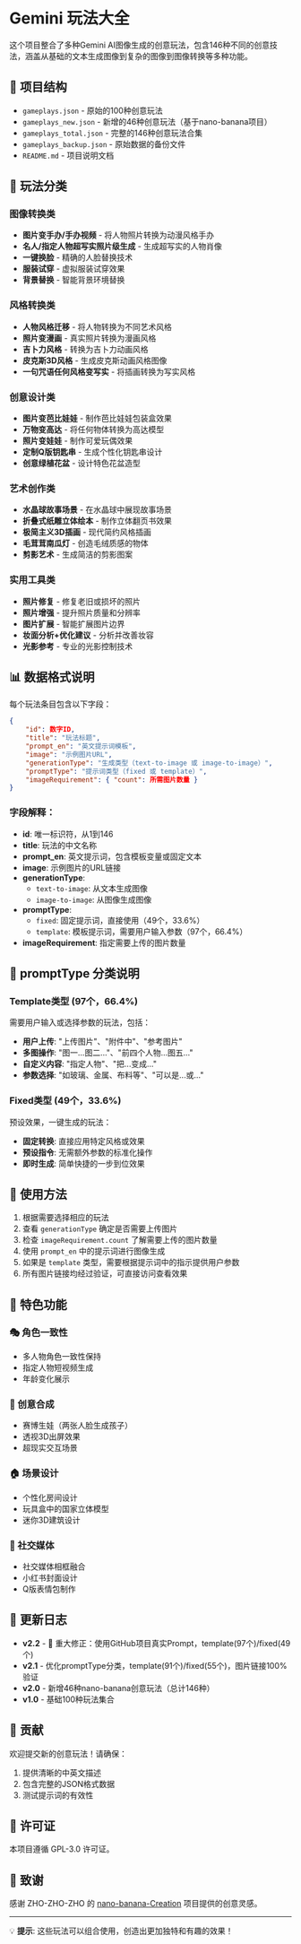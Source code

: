 # Gemini 玩法大全

这个项目整合了多种Gemini AI图像生成的创意玩法，包含146种不同的创意技法，涵盖从基础的文本生成图像到复杂的图像到图像转换等多种功能。

## 📁 项目结构

- `gameplays.json` - 原始的100种创意玩法
- `gameplays_new.json` - 新增的46种创意玩法（基于nano-banana项目）
- `gameplays_total.json` - 完整的146种创意玩法合集
- `gameplays_backup.json` - 原始数据的备份文件
- `README.md` - 项目说明文档

## 🎨 玩法分类

### 图像转换类
- **图片变手办/手办视频** - 将人物照片转换为动漫风格手办
- **名人/指定人物超写实照片级生成** - 生成超写实的人物肖像
- **一键换脸** - 精确的人脸替换技术
- **服装试穿** - 虚拟服装试穿效果
- **背景替换** - 智能背景环境替换

### 风格转换类
- **人物风格迁移** - 将人物转换为不同艺术风格
- **照片变漫画** - 真实照片转换为漫画风格
- **吉卜力风格** - 转换为吉卜力动画风格
- **皮克斯3D风格** - 生成皮克斯动画风格图像
- **一句咒语任何风格变写实** - 将插画转换为写实风格

### 创意设计类
- **图片变芭比娃娃** - 制作芭比娃娃包装盒效果
- **万物变高达** - 将任何物体转换为高达模型
- **照片变娃娃** - 制作可爱玩偶效果
- **定制Q版钥匙串** - 生成个性化钥匙串设计
- **创意绿植花盆** - 设计特色花盆造型

### 艺术创作类
- **水晶球故事场景** - 在水晶球中展现故事场景
- **折叠式纸雕立体绘本** - 制作立体翻页书效果
- **极简主义3D插画** - 现代简约风格插画
- **毛茸茸南瓜灯** - 创造毛绒质感的物体
- **剪影艺术** - 生成简洁的剪影图案

### 实用工具类
- **照片修复** - 修复老旧或损坏的照片
- **照片增强** - 提升照片质量和分辨率
- **图片扩展** - 智能扩展图片边界
- **妆面分析+优化建议** - 分析并改善妆容
- **光影参考** - 专业的光影控制技术

## 📊 数据格式说明

每个玩法条目包含以下字段：

```json
{
    "id": 数字ID,
    "title": "玩法标题",
    "prompt_en": "英文提示词模板",
    "image": "示例图片URL",
    "generationType": "生成类型（text-to-image 或 image-to-image）",
    "promptType": "提示词类型（fixed 或 template）",
    "imageRequirement": { "count": 所需图片数量 }
}
```

### 字段解释：

- **id**: 唯一标识符，从1到146
- **title**: 玩法的中文名称
- **prompt_en**: 英文提示词，包含模板变量或固定文本
- **image**: 示例图片的URL链接
- **generationType**: 
  - `text-to-image`: 从文本生成图像
  - `image-to-image`: 从图像生成图像
- **promptType**:
  - `fixed`: 固定提示词，直接使用（49个，33.6%）
  - `template`: 模板提示词，需要用户输入参数（97个，66.4%）
- **imageRequirement**: 指定需要上传的图片数量

## 🎯 promptType 分类说明

### Template类型 (97个，66.4%)
需要用户输入或选择参数的玩法，包括：
- **用户上传**: "上传图片"、"附件中"、"参考图片"
- **多图操作**: "图一...图二..."、"前四个人物...图五..."
- **自定义内容**: "指定人物"、"把...变成..."
- **参数选择**: "如玻璃、金属、布料等"、"可以是...或..."

### Fixed类型 (49个，33.6%)
预设效果，一键生成的玩法：
- **固定转换**: 直接应用特定风格或效果
- **预设指令**: 无需额外参数的标准化操作
- **即时生成**: 简单快捷的一步到位效果

## 🚀 使用方法

1. 根据需要选择相应的玩法
2. 查看 `generationType` 确定是否需要上传图片
3. 检查 `imageRequirement.count` 了解需要上传的图片数量
4. 使用 `prompt_en` 中的提示词进行图像生成
5. 如果是 `template` 类型，需要根据提示词中的指示提供用户参数
6. 所有图片链接均经过验证，可直接访问查看效果

## 🎯 特色功能

### 🎭 角色一致性
- 多人物角色一致性保持
- 指定人物短视频生成
- 年龄变化展示

### 🎨 创意合成
- 赛博生娃（两张人脸生成孩子）
- 透视3D出屏效果
- 超现实交互场景

### 🏠 场景设计
- 个性化房间设计
- 玩具盒中的国家立体模型
- 迷你3D建筑设计

### 📱 社交媒体
- 社交媒体相框融合
- 小红书封面设计
- Q版表情包制作

## 📝 更新日志

- **v2.2** - 🔧 重大修正：使用GitHub项目真实Prompt，template(97个)/fixed(49个)
- **v2.1** - 优化promptType分类，template(91个)/fixed(55个)，图片链接100%验证
- **v2.0** - 新增46种nano-banana创意玩法（总计146种）
- **v1.0** - 基础100种玩法集合

## 🤝 贡献

欢迎提交新的创意玩法！请确保：
1. 提供清晰的中英文描述
2. 包含完整的JSON格式数据
3. 测试提示词的有效性

## 📄 许可证

本项目遵循 GPL-3.0 许可证。

## 🙏 致谢

感谢 ZHO-ZHO-ZHO 的 [nano-banana-Creation](https://github.com/ZHO-ZHO-ZHO/ZHO-nano-banana-Creation) 项目提供的创意灵感。

---

💡 **提示**: 这些玩法可以组合使用，创造出更加独特和有趣的效果！
